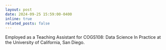 ```yaml
---
layout: post
date: 2024-09-25 15:59:00-0400
inline: true
related_posts: false
---
```


Employed as a Teaching Assistant for COGS108: Data Science In Practice at the University of California, San Diego.
